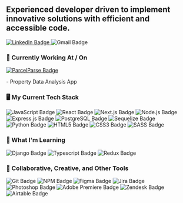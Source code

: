 <h2>Experienced developer driven to implement innovative solutions with efficient and accessible code.</h2>

<div id="Socials">
  <a href="https://www.linkedin.com/in/liam-tiernan-640273138/" target="_blank" rel="noopener noreferrer">
    <img src="https://img.shields.io/badge/LinkedIn-blue?logo=linkedin&logoColor=white&style=for-the-badge" alt="LinkedIn Badge"/>
  </a>
  <img src="https://img.shields.io/badge/liamptiernan@gmail.com-gray?logo=gmail&logoColor=white&style=for-the-badge" alt="Gmail Badge"/>
</div>

<h3>🔭 Currently Working At / On</h3>
  <div>
    <a href="https://parcels.liamtiernan.dev">
      <img src="https://img.shields.io/badge/ParcelParse-parcels.liamtiernan.dev-666?labelColor=111&style=for-the-badge" alt="ParcelParse Badge"/>
    </a>
    <p> - Property Data Analysis App</p>
  </div>

<h3>🖥️ My Current Tech Stack</h3>
  <div>
    <img src="https://img.shields.io/badge/JavaScript-333?logo=javascript&logoColor=F7DF1E&style=for-the-badge" alt="JavaScript Badge"/>
    <img src="https://img.shields.io/badge/React-222?logo=react&logoColor=61dafb&style=for-the-badge" alt="React Badge"/>
    <img src="https://img.shields.io/badge/Next.js-000?logo=next.js&logoColor=white&style=for-the-badge" alt="Next.js Badge"/>
    <img src="https://img.shields.io/badge/Node.js-339933?logo=node.js&logoColor=white&style=for-the-badge" alt="Node.js Badge"/>
    <img src="https://img.shields.io/badge/Express.js-000?logo=express&logoColor=white&style=for-the-badge" alt="Express.js Badge"/>
    <img src="https://img.shields.io/badge/Postgres-4169E1?logo=postgreSQL&logoColor=white&style=for-the-badge" alt="PostgreSQL Badge"/>
    <img src="https://img.shields.io/badge/Sequelize-52B0E7?logo=sequelize&logoColor=white&style=for-the-badge" alt="Sequelize Badge"/>
    <img src="https://img.shields.io/badge/Python-3776AB?logo=python&logoColor=white&style=for-the-badge" alt="Python Badge"/>
    <img src="https://img.shields.io/badge/HTML5-E34F26?logo=html5&logoColor=white&style=for-the-badge" alt="HTML5 Badge"/>
    <img src="https://img.shields.io/badge/CSS3-1572B6?logo=CSS3&logoColor=white&style=for-the-badge" alt="CSS3 Badge"/>
    <img src="https://img.shields.io/badge/SASS-CC6699?logo=SASS&logoColor=white&style=for-the-badge" alt="SASS Badge"/>  
  </div>


<h3>🌱 What I'm Learning</h3>
  <div>
    <img src="https://img.shields.io/badge/Django-092E20?logo=Django&logoColor=white&style=for-the-badge" alt="Django Badge"/>
    <img src="https://img.shields.io/badge/Typescript-3178C6?logo=Typescript&logoColor=white&style=for-the-badge" alt="Typescript Badge"/>
    <img src="https://img.shields.io/badge/Redux-764ABC?logo=Redux&logoColor=white&style=for-the-badge" alt="Redux Badge"/>  
  </div>

<h3>🔧 Collaborative, Creative, and Other Tools</h3>
  <div>
    <img src="https://img.shields.io/badge/Git-F05032?logo=Git&logoColor=white&style=for-the-badge" alt="Git Badge"/>
    <img src="https://img.shields.io/badge/NPM-CB3837?logo=npm&logoColor=white&style=for-the-badge" alt="NPM Badge"/>
    <img src="https://img.shields.io/badge/Figma-F24E1E?logo=Figma&logoColor=white&style=for-the-badge" alt="Figma Badge"/>  
    <img src="https://img.shields.io/badge/Jira-0052CC?logo=Jira&logoColor=white&style=for-the-badge" alt="Jira Badge"/>
    <img src="https://img.shields.io/badge/Photoshop-31A8FF?logo=Adobe Photoshop&logoColor=white&style=for-the-badge" alt="Photoshop Badge"/>
    <img src="https://img.shields.io/badge/Adobe Premiere-9999FF?logo=Adobe Premiere Pro&logoColor=white&style=for-the-badge" alt="Adobe Premiere Badge"/>
    <img src="https://img.shields.io/badge/Zendesk-03363D?logo=Zendesk&logoColor=white&style=for-the-badge" alt="Zendesk Badge"/>
    <img src="https://img.shields.io/badge/Airtable-18BFFF?logo=Airtable&logoColor=white&style=for-the-badge" alt="Airtable Badge"/>
   </div>
